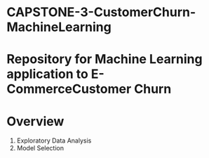 # CAPSTONE-3-CustomerChurn-MachineLearning

# Repository for  Machine Learning application to E-CommerceCustomer Churn

# Overview
1. Exploratory Data Analysis
2. Model Selection
